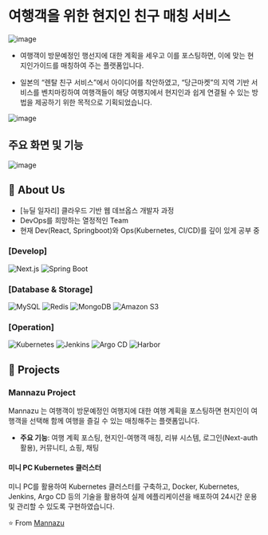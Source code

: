 # 여행객을 위한 현지인 친구 매칭 서비스

![image](https://github.com/user-attachments/assets/0938634d-8fa5-42c0-afed-e7c5c74a399f)

- 여행객이 방문예정인 행선지에 대한 계획을 세우고 이를 포스팅하면, 이에 맞는 현지인가이드를 매칭하여 주는 플랫폼입니다.

- 일본의 “렌탈 친구 서비스”에서 아이디어를 착안하였고, “당근마켓”의 지역 기반 서비스를 벤치마킹하여 여행객들이 해당 여행지에서 
현지인과 쉽게 연결될 수 있는 방법을 제공하기 위한 목적으로 기획되었습니다.

![image](https://github.com/user-attachments/assets/a811b1b6-bc4b-482a-9071-e3f49326cb95)

## 주요 화면 및 기능
![image](https://github.com/user-attachments/assets/8d3b27ed-6a5a-430d-8d5f-faaa23568243)


## 🚀 About Us

- [뉴딜 일자리] 클라우드 기반 웹 데브옵스 개발자 과정
- DevOps를 희망하는 열정적인 Team
- 현재 Dev(React, Springboot)와 Ops(Kubernetes, CI/CD)를 깊이 있게 공부 중




### [Develop]
![Next.js](https://img.shields.io/badge/-Next.js-000000?style=flat-square&logo=next.js&logoColor=white)
![Spring Boot](https://img.shields.io/badge/-Spring%20Boot-6DB33F?style=flat-square&logo=spring-boot&logoColor=white)

### [Database & Storage]
![MySQL](https://img.shields.io/badge/-MySQL-4479A1?style=flat-square&logo=mysql&logoColor=white)
![Redis](https://img.shields.io/badge/-Redis-DC382D?style=flat-square&logo=redis&logoColor=white)
![MongoDB](https://img.shields.io/badge/-MongoDB-47A248?style=flat-square&logo=mongodb&logoColor=white)
![Amazon S3](https://img.shields.io/badge/-Amazon%20S3-569A31?style=flat-square&logo=amazon-s3&logoColor=white)

### [Operation]
![Kubernetes](https://img.shields.io/badge/-Kubernetes-326CE5?style=flat-square&logo=kubernetes&logoColor=white)
![Jenkins](https://img.shields.io/badge/-Jenkins-D24939?style=flat-square&logo=jenkins&logoColor=white)
![Argo CD](https://img.shields.io/badge/-Argo%20CD-FC6D26?style=flat-square&logo=argo&logoColor=white)
![Harbor](https://img.shields.io/badge/-Harbor-60B932?style=flat-square&logo=harbor&logoColor=white)


## 🚀 Projects

### Mannazu Project
Mannazu 는 여행객이 방문예정인 여행지에 대한 여행 계획을 포스팅하면 현지인이 여행객을 선택해 함께 여행을 즐길 수 있는 매칭해주는 플랫폼입니다.
- **주요 기능**: 여행 계획 포스팅, 현지인-여행객 매칭, 리뷰 시스템, 로그인(Next-auth 활용), 커뮤니티, 쇼핑, 채팅

#### 미니 PC Kubernetes 클러스터
미니 PC를 활용하여 Kubernetes 클러스터를 구축하고, Docker, Kubernetes, Jenkins, Argo CD 등의 기술을 활용하여 실제 에플리케이션을 배포하여 24시간 운용 및 관리할 수 있도록 구현하였습니다.


⭐️ From [Mannazu](https://www.mannazu.com)
